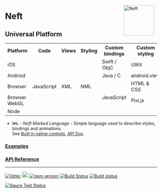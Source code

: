 <a href="http://www.neft.io"><img src="http://www.neft.io/static/images/neft-white.svg" alt="Neft" width="100" align="right" hspace="10" vspace="6"></a>

# Neft

## Universal Platform

<table>
	<tr>
		<th>Platform</th>
		<th>Code</th>
		<th>Views</th>
		<th>Styling</th>
		<th>Custom bindings</th>
		<th>Custom styling</th>
	</tr>
	<tr>
		<td>iOS</td>
		<td rowspan="5">JavaScript</td>
		<td rowspan="5">XML</td>
		<td rowspan="5">NML</td>
		<td>Swift / ObjC</td>
		<td>UIKit</td>
	</tr>
	<tr>
		<td>Android</td>
		<td>Java / C</td>
		<td>android.view</td>
	</tr>
	<tr>
		<td>Browser</td>
		<td rowspan="3">JavaScript</td>
		<td>HTML & CSS</td>
	</tr>
	<tr>
		<td>Browser WebGL</td>
		<td>Pixi.js</td>
	</tr>
	<tr>
		<td>Node</td>
		<td></td>
	</tr>
</table>

- `NML` - *Neft Marked Language* - Simple language used to describe styles, bindings and animations.<br>See [Built in native controls](https://github.com/Neft-io/neft-default-styles), [API Doc](https://github.com/Neft-io/neft/wiki/Renderer-API).

### [Examples](https://github.com/Neft-io/neft/wiki/Examples)

### [API Reference](https://github.com/Neft-io/neft/wiki/API-Reference)

* * *

[![Gitter](https://img.shields.io/gitter/room/nwjs/nw.js.svg)](https://gitter.im/Neft-io/neft)
<a href="https://twitter.com/neft_io"><img src="https://g.twimg.com/about/feature-corporate/image/followbutton.png" alt="Twitter" height="20" /></a>
[![npm version](https://badge.fury.io/js/neft.svg)](https://badge.fury.io/js/neft)
[![Build Status](https://travis-ci.org/Neft-io/neft.svg?branch=master)](https://travis-ci.org/Neft-io/neft)
[![Build status](https://ci.appveyor.com/api/projects/status/k3mj31b8406cwflv/branch/master?svg=true)](https://ci.appveyor.com/project/KrysKruk/neft/branch/master)

[![Sauce Test Status](https://saucelabs.com/browser-matrix/kildyt.svg)](https://saucelabs.com/u/kildyt)
